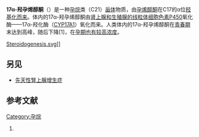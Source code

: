 **17α-羟孕烯醇酮**（）是一种[孕烷](../Page/孕烷.md "wikilink")类（C21）[甾体](../Page/甾体.md "wikilink")物质，由[孕烯醇酮](../Page/孕烯醇酮.md "wikilink")在C17的α位[羟基化而来](https://zh.wikipedia.org/wiki/羟基化 "wikilink")。体内的17α-羟孕烯醇酮由[肾上腺和](https://zh.wikipedia.org/wiki/肾上腺 "wikilink")[生殖腺的](https://zh.wikipedia.org/wiki/生殖腺 "wikilink")[线粒体](https://zh.wikipedia.org/wiki/线粒体 "wikilink")[细胞色素P450](../Page/细胞色素P450.md "wikilink")氧化酶——17α-羟化酶（[CYP17A1](https://zh.wikipedia.org/wiki/CYP17A1 "wikilink")）氧化而来。人类体内的17α-羟孕烯醇酮在[青春期](../Page/青春期.md "wikilink")末达到高峰，随后下降\[1\]，在[孕期也有较高浓度](https://zh.wikipedia.org/wiki/孕期 "wikilink")。

[Steroidogenesis.svg](https://zh.wikipedia.org/wiki/File:Steroidogenesis.svg "fig:Steroidogenesis.svg")\]\]

## 另见

  - [先天性腎上腺增生症](../Page/先天性腎上腺增生症.md "wikilink")

## 参考文献

[Category:孕烷](https://zh.wikipedia.org/wiki/Category:孕烷 "wikilink")

1.